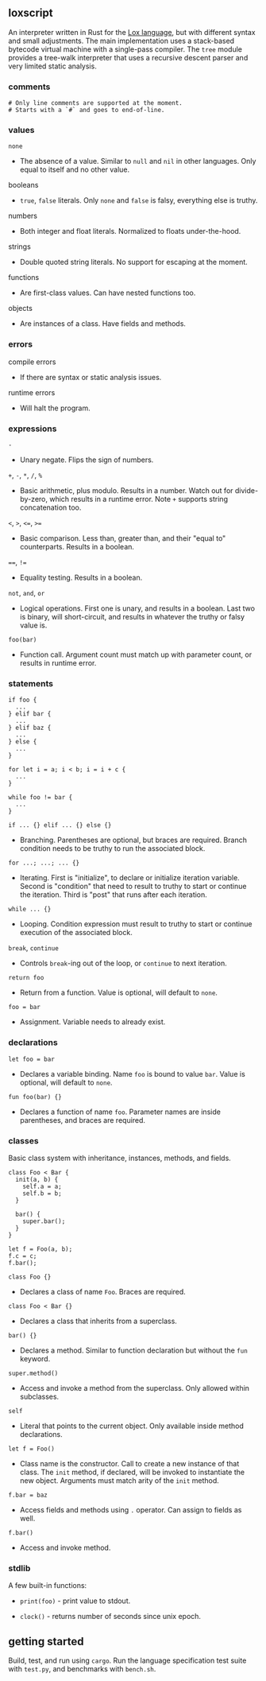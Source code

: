 ## loxscript

An interpreter written in Rust for the [Lox language][lox], but with different
syntax and small adjustments. The main implementation uses a stack-based
bytecode virtual machine with a single-pass compiler. The `tree` module
provides a tree-walk interpreter that uses a recursive descent parser and very
limited static analysis.

[lox]: http://www.craftinginterpreters.com/the-lox-language.html

### comments

```
# Only line comments are supported at the moment.
# Starts with a `#` and goes to end-of-line.
```

### values

`none`
* The absence of a value. Similar to `null` and `nil` in other languages. Only
  equal to itself and no other value.

booleans
* `true`, `false` literals. Only `none` and `false` is falsy, everything else
  is truthy.

numbers
* Both integer and float literals. Normalized to floats under-the-hood.

strings
* Double quoted string literals. No support for escaping at the moment.

functions
* Are first-class values. Can have nested functions too.

objects
* Are instances of a class. Have fields and methods.

### errors

compile errors
* If there are syntax or static analysis issues.

runtime errors
* Will halt the program.

### expressions

`-`
* Unary negate. Flips the sign of numbers.

`+`, `-`, `*`, `/`, `%`
* Basic arithmetic, plus modulo. Results in a number. Watch out for
  divide-by-zero, which results in a runtime error. Note `+` supports string
  concatenation too.

`<`, `>`, `<=`, `>=`
* Basic comparison. Less than, greater than, and their "equal to" counterparts.
  Results in a boolean.

`==`, `!=`
* Equality testing. Results in a boolean.

`not`, `and`, `or`
* Logical operations. First one is unary, and results in a boolean. Last two is
  binary, will short-circuit, and results in whatever the truthy or falsy value
  is.

`foo(bar)`
* Function call. Argument count must match up with parameter count, or results
  in runtime error.

### statements

```
if foo {
  ...
} elif bar {
  ...
} elif baz {
  ...
} else {
  ...
}

for let i = a; i < b; i = i + c {
  ...
}

while foo != bar {
  ...
}
```

`if ... {} elif ... {} else {}`
* Branching. Parentheses are optional, but braces are required. Branch
  condition needs to be truthy to run the associated block.

`for ...; ...; ... {}`
* Iterating. First is "initialize", to declare or initialize iteration
  variable. Second is "condition" that need to result to truthy to start or
  continue the iteration. Third is "post" that runs after each iteration.

`while ... {}`
* Looping. Condition expression must result to truthy to start or continue
  execution of the associated block.

`break`, `continue`
* Controls `break`-ing out of the loop, or `continue` to next iteration.

`return foo`
* Return from a function. Value is optional, will default to `none`.

`foo = bar`
* Assignment. Variable needs to already exist.

### declarations

`let foo = bar`
* Declares a variable binding. Name `foo` is bound to value `bar`. Value is
  optional, will default to `none`.

`fun foo(bar) {}`
* Declares a function of name `foo`. Parameter names are inside parentheses,
  and braces are required.

### classes

Basic class system with inheritance, instances, methods, and fields.

```
class Foo < Bar {
  init(a, b) {
    self.a = a;
    self.b = b;
  }

  bar() {
    super.bar();
  }
}

let f = Foo(a, b);
f.c = c;
f.bar();
```

`class Foo {}`
* Declares a class of name `Foo`. Braces are required.

`class Foo < Bar {}`
* Declares a class that inherits from a superclass.

`bar() {}`
* Declares a method. Similar to function declaration but without the `fun`
  keyword.

`super.method()`
* Access and invoke a method from the superclass. Only allowed within
  subclasses.

`self`
* Literal that points to the current object. Only available inside method
  declarations.

`let f = Foo()`
* Class name is the constructor. Call to create a new instance of that class.
  The `init` method, if declared, will be invoked to instantiate the new
  object. Arguments must match arity of the `init` method.

`f.bar = baz`
* Access fields and methods using `.` operator. Can assign to fields as well.

`f.bar()`
* Access and invoke method.

### stdlib

A few built-in functions:

* `print(foo)` - print value to stdout.

* `clock()` - returns number of seconds since unix epoch.

## getting started

Build, test, and run using `cargo`. Run the language specification test suite
with `test.py`, and benchmarks with `bench.sh`.
